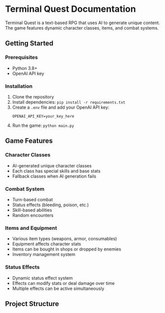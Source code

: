 # Terminal Quest Documentation

Terminal Quest is a text-based RPG that uses AI to generate unique content. The game features dynamic character classes, items, and combat systems.

## Getting Started

### Prerequisites
- Python 3.8+
- OpenAI API key

### Installation
1. Clone the repository
2. Install dependencies: `pip install -r requirements.txt`
3. Create a `.env` file and add your OpenAI API key:
   ```
   OPENAI_API_KEY=your_key_here
   ```
4. Run the game: `python main.py`

## Game Features

### Character Classes
- AI-generated unique character classes
- Each class has special skills and base stats
- Fallback classes when AI generation fails

### Combat System
- Turn-based combat
- Status effects (bleeding, poison, etc.)
- Skill-based abilities
- Random encounters

### Items and Equipment
- Various item types (weapons, armor, consumables)
- Equipment affects character stats
- Items can be bought in shops or dropped by enemies
- Inventory management system

### Status Effects
- Dynamic status effect system
- Effects can modify stats or deal damage over time
- Multiple effects can be active simultaneously

## Project Structure